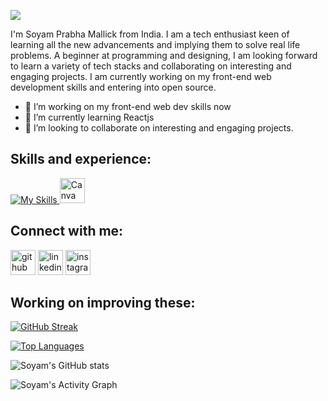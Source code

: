 ![](https://i.postimg.cc/rwTz5JCJ/github-header-image-14.png)

I'm Soyam Prabha Mallick from India. I am a tech enthusiast keen of learning all the new advancements and implying them to solve real life problems. A beginner at programming and designing, I am looking forward to learn a variety of tech stacks and collaborating on interesting and engaging projects. I am currently working on my front-end web development skills and entering into open source. 

- 🔭 I’m working on my front-end web dev skills now
- 🌱 I’m currently learning Reactjs 
- 👯 I’m looking to collaborate on interesting and engaging projects. 

## Skills and experience:  


[![My Skills](https://skillicons.dev/icons?i=c,cpp,js,html,css,react,firebase,figma&theme=light)](https://skillicons.dev)<a href="https://www.canva.com/" target="_blank"> 
<img src="https://cdn.jsdelivr.net/gh/devicons/devicon/icons/canva/canva-original.svg" alt="Canva" width="40" height="40"/> 
</a>


## Connect with me:  

[<img src='https://cdn.jsdelivr.net/npm/simple-icons@3.0.1/icons/github.svg' alt='github' height='40' color='white'>](https://github.com/https://github.com/Soyamprabha)  [<img src='https://cdn.jsdelivr.net/npm/simple-icons@3.0.1/icons/linkedin.svg' alt='linkedin' height='40'>](https://www.linkedin.com/in/https://www.linkedin.com/in/soyam-prabha-mallick-54119b233/)  [<img src='https://cdn.jsdelivr.net/npm/simple-icons@3.0.1/icons/instagram.svg' alt='instagram' height='40'>](https://www.instagram.com/https://instagram.com/_.soyam.prabha._?igshid=OTk0YzhjMDVlZA==/)  


## Working on improving these:  

[![GitHub Streak](https://streak-stats.demolab.com?user=Soyamprabha&theme=merko)](https://git.io/streak-stats)


[![Top Languages](https://github-readme-stats.vercel.app/api/top-langs/?username=Soyamprabha&theme=merko)](https://github.com/Soyamprabha/github-readme-stats)

![Soyam's GitHub stats](https://github-readme-stats.vercel.app/api?username=Soyamprabha&show_icons=true&theme=merko)

![Soyam's Activity Graph](https://github-readme-activity-graph.vercel.app/graph?username=Soyamprabha&theme=merko)





